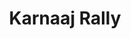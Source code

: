 ---
layout: video
series: Angry Video Game Nerd - Bad Game Cover Art
episode: 17
title: "Karnaaj Rally"
permalink: /avgn/bad-game-cover-art-17
video_id: poCADkHwm2w
release_date: 2015-12-17
mike_notes:
toggle: off
special: bad-covers
special_id: "Bad Game Cover Art Videos"
platforms:
  - Game Boy Advance
---